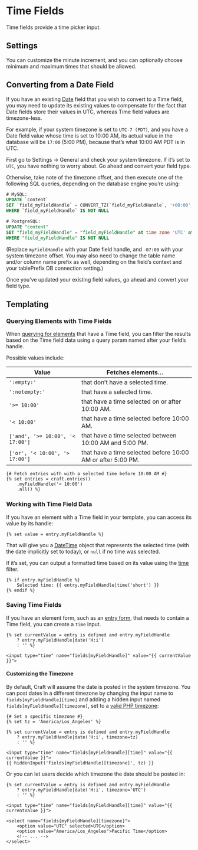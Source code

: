 # Time Fields

Time fields provide a time picker input.

## Settings

You can customize the minute increment, and you can optionally choose minimum and maximum times that should be allowed.

## Converting from a Date Field

If you have an existing [Date](date-time-fields.md) field that you wish to convert to a Time field, you may need to update its existing values to compensate for the fact that Date fields store their values in UTC, whereas Time field values are timezone-less.

For example, if your system timezone is set to `UTC-7 (PDT)`, and you have a Date field value whose time is set to 10:00 AM, its actual value in the database will be `17:00` (5:00 PM), because that’s what 10:00 AM PDT is in UTC.

First go to Settings → General and check your system timezone. If it’s set to `UTC`, you have nothing to worry about. Go ahead and convert your field type.

Otherwise, take note of the timezone offset, and then execute one of the following SQL queries, depending on the database engine you’re using:

```sql
# MySQL:
UPDATE `content`
SET `field_myFieldHandle` = CONVERT_TZ(`field_myFieldHandle`, '+00:00', '-07:00')
WHERE `field_myFieldHandle` IS NOT NULL

# PostgreSQL:
UPDATE "content"
SET "field_myFieldHandle" = "field_myFieldHandle" at time zone 'UTC' at time zone '-07:00'
WHERE "field_myFieldHandle" IS NOT NULL
```

(Replace `myFieldHandle` with your Date field handle, and `-07:00` with your system timezone offset. You may also need to change the table name and/or column name prefix as well, depending on the field’s context and your tablePrefix DB connection setting.)

Once you’ve updated your existing field values, go ahead and convert your field type.

## Templating

### Querying Elements with Time Fields

When [querying for elements](element-queries.md) that have a Time field, you can filter the results based on the Time field data using a query param named after your field’s handle.

Possible values include:

| Value                                  | Fetches elements…                                           |
| -------------------------------------- | ----------------------------------------------------------- |
| `':empty:'`                            | that don’t have a selected time.                            |
| `':notempty:'`                         | that have a selected time.                                  |
| `'>= 10:00'`                        | that have a time selected on or after 10:00 AM.             |
| `'< 10:00'`                         | that have a time selected before 10:00 AM.                  |
| `['and', '>= 10:00', '< 17:00']` | that have a time selected between 10:00 AM and 5:00 PM.     |
| `['or', '< 10:00', '> 17:00']`   | that have a time selected before 10:00 AM or after 5:00 PM. |

```twig
{# Fetch entries with with a selected time before 10:00 AM #}
{% set entries = craft.entries()
    .myFieldHandle('< 10:00')
    .all() %}
```

### Working with Time Field Data

If you have an element with a Time field in your template, you can access its value by its handle:

```twig
{% set value = entry.myFieldHandle %}
```

That will give you a [DateTime](http://php.net/manual/en/class.datetime.php) object that represents the selected time (with the date implicitly set to today), or `null` if no time was selected.

If it’s set, you can output a formatted time based on its value using the [time](dev/filters.md#time) filter.

```twig
{% if entry.myFieldHandle %}
    Selected time: {{ entry.myFieldHandle|time('short') }}
{% endif %}
```

### Saving Time Fields

If you have an element form, such as an [entry form](https://craftcms.com/knowledge-base/entry-form), that needs to contain a Time field, you can create a `time` input.

```twig
{% set currentValue = entry is defined and entry.myFieldHandle
    ? entry.myFieldHandle|date('H:i')
    : '' %}

<input type="time" name="fields[myFieldHandle]" value="{{ currentValue }}">
```

#### Customizing the Timezone

By default, Craft will assume the date is posted in the system timezone. You can post dates in a different timezone by changing the input name to `fields[myFieldHandle][time]` and adding a hidden input named `fields[myFieldHandle][timezone]`, set to a [valid PHP timezone](http://php.net/manual/en/timezones.php):

```twig
{# Set a specific timezone #}
{% set tz = 'America/Los_Angeles' %}

{% set currentValue = entry is defined and entry.myFieldHandle
    ? entry.myFieldHandle|date('H:i', timezone=tz)
    : '' %}

<input type="time" name="fields[myFieldHandle][time]" value="{{ currentValue }}">
{{ hiddenInput('fields[myFieldHandle][timezone]', tz) }}
```

Or you can let users decide which timezone the date should be posted in:

```twig
{% set currentValue = entry is defined and entry.myFieldHandle
    ? entry.myFieldHandle|date('H:i', timezone='UTC')
    : '' %}

<input type="time" name="fields[myFieldHandle][time]" value="{{ currentValue }}">

<select name="fields[myFieldHandle][timezone]">
    <option value="UTC" selected>UTC</option>
    <option value="America/Los_Angeles">Pacific Time</option>
    <!-- ... -->
</select>
```
